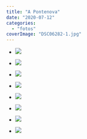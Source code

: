 ```yaml
---
title: "A Pontenova"
date: "2020-07-12"
categories: 
  - "fotos"
coverImage: "DSC06282-1.jpg"
---
```


- ![](images/DSC06282.jpg)
    
- ![](images/DSC06277-1.jpg)
    
- ![](images/DSC06289.jpg)
    
- ![](images/DSC06283.jpg)
    
- ![](images/DSC06290.jpg)
    
- ![](images/DSC06301.jpg)
    
- ![](images/DSC06305.jpg)
    
- ![](images/DSC06319.jpg)
